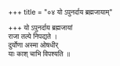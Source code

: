 +++
title = "०४ यो ऽपुनर्दाय ब्रह्मजायाम्"

+++
यो ऽपुनर्दाय ब्रह्मजायां  
राजा तल्पे निपद्यते ।  
दुर्योणा अस्मा ओषधीर्  
याः काश् चाभि विपश्यति ॥